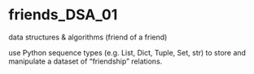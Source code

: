 # friends_DSA_01
data structures &amp; algorithms (friend of a friend)

use Python sequence types (e.g. List, Dict, Tuple, Set, str) to store and manipulate a dataset of “friendship” relations.
